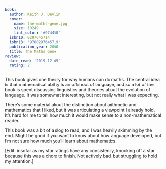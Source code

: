 ```yaml
---
book:
  author: Keith J. Devlin
  cover:
    name: the-maths-gene.jpg
    size: 10249
    tint_color: '#974450'
  isbn10: 0297645714
  isbn13: '9780297645719'
  publication_year: 2000
  title: The Maths Gene
review:
  date_read: '2019-12-09'
  rating: 2
---
```


This book gives one theory for why humans can do maths. The central idea is that mathematical ability is an offshoot of language, and so a lot of the book is spent discussing linguistics and theories about the evolution of language. It was somewhat interesting, but not really what I was expecting.

There’s some material about the distinction about arithmetic and mathematics that I liked, but it was articulating a viewpoint I already hold. It’s hard for me to tell how much it would make sense to a non-mathematical reader.

This book was a bit of a slog to read, and I was heavily skimming by the end. Might be good if you want to know about how language developed, but I’m not sure how much you’ll learn about mathematics.

[Edit: insofar as my star ratings have any consistency, knocking off a star because this was a chore to finish. Not actively bad, but struggling to hold my attention.]
